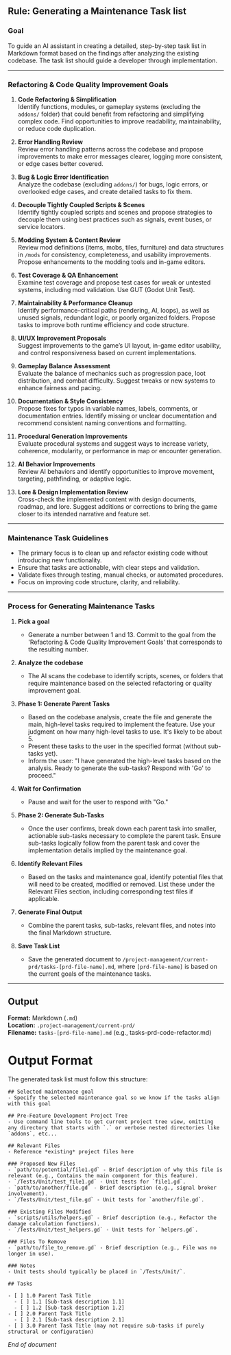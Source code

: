 ## Rule: Generating a Maintenance Task list

### Goal  
To guide an AI assistant in creating a detailed, step-by-step task list in Markdown format based on the findings after analyzing the existing codebase. The task list should guide a developer through implementation.


---
### Refactoring & Code Quality Improvement Goals

1. **Code Refactoring & Simplification**  
   Identify functions, modules, or gameplay systems (excluding the `addons/` folder) that could benefit from refactoring and simplifying complex code. Find opportunities to improve readability, maintainability, or reduce code duplication.

2. **Error Handling Review**  
   Review error handling patterns across the codebase and propose improvements to make error messages clearer, logging more consistent, or edge cases better covered.

3. **Bug & Logic Error Identification**  
   Analyze the codebase (excluding `addons/`) for bugs, logic errors, or overlooked edge cases, and create detailed tasks to fix them.

4. **Decouple Tightly Coupled Scripts & Scenes**  
   Identify tightly coupled scripts and scenes and propose strategies to decouple them using best practices such as signals, event buses, or service locators.

5. **Modding System & Content Review**  
   Review mod definitions (items, mobs, tiles, furniture) and data structures in `/mods` for consistency, completeness, and usability improvements. Propose enhancements to the modding tools and in-game editors.

6. **Test Coverage & QA Enhancement**  
   Examine test coverage and propose test cases for weak or untested systems, including mod validation. Use GUT (Godot Unit Test).

7. **Maintainability & Performance Cleanup**  
   Identify performance-critical paths (rendering, AI, loops), as well as unused signals, redundant logic, or poorly organized folders. Propose tasks to improve both runtime efficiency and code structure.

8. **UI/UX Improvement Proposals**  
   Suggest improvements to the game’s UI layout, in-game editor usability, and control responsiveness based on current implementations.

9. **Gameplay Balance Assessment**  
   Evaluate the balance of mechanics such as progression pace, loot distribution, and combat difficulty. Suggest tweaks or new systems to enhance fairness and pacing.

10. **Documentation & Style Consistency**  
    Propose fixes for typos in variable names, labels, comments, or documentation entries. Identify missing or unclear documentation and recommend consistent naming conventions and formatting.

11. **Procedural Generation Improvements**  
    Evaluate procedural systems and suggest ways to increase variety, coherence, modularity, or performance in map or encounter generation.

12. **AI Behavior Improvements**  
    Review AI behaviors and identify opportunities to improve movement, targeting, pathfinding, or adaptive logic.

13. **Lore & Design Implementation Review**  
    Cross-check the implemented content with design documents, roadmap, and lore. Suggest additions or corrections to bring the game closer to its intended narrative and feature set.


---

### Maintenance Task Guidelines

- The primary focus is to clean up and refactor existing code without introducing new functionality.
- Ensure that tasks are actionable, with clear steps and validation.
- Validate fixes through testing, manual checks, or automated procedures.
- Focus on improving code structure, clarity, and reliability.


---

### Process for Generating Maintenance Tasks  

1. **Pick a goal**  
   - Generate a number between 1 and 13. Commit to the goal from the 'Refactoring & Code Quality Improvement Goals' that corresponds to the resulting number.

2. **Analyze the codebase**  
   - The AI scans the codebase to identify scripts, scenes, or folders that require maintenance based on the selected refactoring or quality improvement goal.

3. **Phase 1: Generate Parent Tasks**  
   - Based on the codebase analysis, create the file and generate the main, high-level tasks required to implement the feature. Use your judgment on how many high-level tasks to use. It's likely to be about 5. 
   - Present these tasks to the user in the specified format (without sub-tasks yet).  
   - Inform the user: "I have generated the high-level tasks based on the analysis. Ready to generate the sub-tasks? Respond with 'Go' to proceed."

4. **Wait for Confirmation**  
   - Pause and wait for the user to respond with "Go."

5. **Phase 2: Generate Sub-Tasks**  
   - Once the user confirms, break down each parent task into smaller, actionable sub-tasks necessary to complete the parent task. Ensure sub-tasks logically follow from the parent task and cover the implementation details implied by the maintenance goal.

6. **Identify Relevant Files**  
   - Based on the tasks and maintenance goal, identify potential files that will need to be created, modified or removed. List these under the Relevant Files section, including corresponding test files if applicable.

7. **Generate Final Output**  
   - Combine the parent tasks, sub-tasks, relevant files, and notes into the final Markdown structure.

8. **Save Task List**  
   - Save the generated document to `/project-management/current-prd/tasks-[prd-file-name].md`, where `[prd-file-name]` is based on the current goals of the maintenance tasks.

---

## Output  
**Format:** Markdown (`.md`)  
**Location:** `.project-management/current-prd/`  
**Filename:** `tasks-[prd-file-name].md` (e.g., tasks-prd-code-refactor.md)

# Output Format
The generated task list must follow this structure:

```
## Selected maintenance goal
- Specify the selected maintenance goal so we know if the tasks align with this goal

## Pre-Feature Development Project Tree  
- Use command line tools to get current project tree view, omitting any directory that starts with `.` or verbose nested directories like `addons`, etc...

## Relevant Files  
- Reference *existing* project files here  

### Proposed New Files  
- `path/to/potential/file1.gd` - Brief description of why this file is relevant (e.g., Contains the main component for this feature).  
- `/Tests/Unit/test_file1.gd` - Unit tests for `file1.gd`.  
- `path/to/another/file.gd` - Brief description (e.g., signal broker involvement).  
- `/Tests/Unit/test_file.gd` - Unit tests for `another/file.gd`.  

### Existing Files Modified  
- `scripts/utils/helpers.gd` - Brief description (e.g., Refactor the damage calculation functions).  
- `/Tests/Unit/test_helpers.gd` - Unit tests for `helpers.gd`. 

### Files To Remove  
- `path/to/file_to_remove.gd` - Brief description (e.g., File was no longer in use).  

### Notes  
- Unit tests should typically be placed in `/Tests/Unit/`.

## Tasks

- [ ] 1.0 Parent Task Title
  - [ ] 1.1 [Sub-task description 1.1]
  - [ ] 1.2 [Sub-task description 1.2]
- [ ] 2.0 Parent Task Title
  - [ ] 2.1 [Sub-task description 2.1]
- [ ] 3.0 Parent Task Title (may not require sub-tasks if purely structural or configuration)

```

*End of document*
